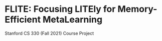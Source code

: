 # FLITE: Focusing LITEly for Memory-Efficient MetaLearning
Stanford CS 330 (Fall 2021) Course Project
